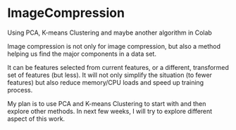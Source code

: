 # ImageCompression
Using PCA, K-means Clustering and maybe another algorithm in Colab

Image compression is not only for image compression, but also a method helping us find the major components in a data set.

It can be features selected from current features, or a different, transformed set of features (but less).  It will not only simplify the situation (to fewer features) but also reduce memory/CPU loads and speed up training process.

My plan is to use PCA and K-means Clustering to start with and then explore other methods.  In next few weeks, I will try to explore different aspect of this work.
